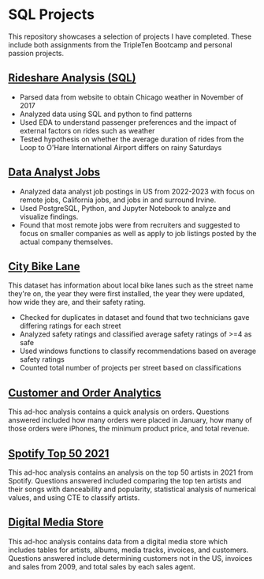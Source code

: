 # SQL Projects
This repository showcases a selection of projects I have completed. These include both assignments from the TripleTen Bootcamp and personal passion projects.

## [Rideshare Analysis (SQL)](https://github.com/L-michelle/Projects/tree/main/Rideshare%20Analysis%20(SQL))
* Parsed data from website to obtain Chicago weather in November of 2017
* Analyzed data using SQL and python to find patterns 
* Used EDA to understand passenger preferences and the impact of external factors on rides such as weather
* Tested hypothesis on whether the average duration of rides from the Loop to O'Hare International Airport differs on rainy Saturdays

## [Data Analyst Jobs](https://github.com/L-michelle/SQL-Projects/tree/main/Data%20Analysis%20Jobs)
* Analyzed data analyst job postings in US from 2022-2023 with focus on remote jobs, California jobs, and jobs in and surround Irvine.
* Used PostgreSQL, Python, and Jupyter Notebook to analyze and visualize findings.
* Found that most remote jobs were from recruiters and suggested to focus on smaller companies as well as apply to job listings posted by the actual company themselves.

## [City Bike Lane](https://github.com/L-michelle/SQL-Projects/tree/main/City%20Bike%20Lanes%20Analysis)
This dataset has information about local bike lanes such as the street name they're on, the year they were first installed, the year they were updated, how wide they are, and their safety rating.
* Checked for duplicates in dataset and found that two technicians gave differing ratings for each street
* Analyzed safety ratings and classified average safety ratings of >=4 as safe
* Used windows functions to classify recommendations based on average safety ratings
* Counted total number of projects per street based on classifications

## [Customer and Order Analytics](https://github.com/L-michelle/SQL-Projects/tree/main/Customer%20and%20Order%20Analysis) 
This ad-hoc analysis  contains a quick analysis on orders. Questions answered included how many orders were placed in January, how many of those orders were iPhones, the minimum product price, and total revenue. 

## [Spotify Top 50 2021](https://github.com/L-michelle/SQL-Projects/tree/main/Spotify%20Top%2050%20Analysis)
This ad-hoc analysis contains an analysis on the top 50 artists in 2021 from Spotify. Questions answered included comparing the top ten artists and their songs with danceability and popularity, statistical analysis of numerical values, and using CTE to classify artists. 

## [Digital Media Store](https://github.com/L-michelle/SQL-Projects/tree/main/Digital%20Media%20Store%20Analysis)
This ad-hoc analysis contains data from a digital media store which includes tables for artists, albums, media tracks, invoices, and customers. Questions answered include determining customers not in the US, invoices and sales from 2009, and total sales by each sales agent. 
